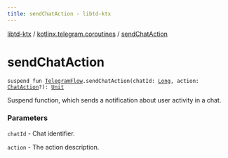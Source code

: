 ```yaml
---
title: sendChatAction - libtd-ktx
---
```


[libtd-ktx](../index.html) / [kotlinx.telegram.coroutines](index.html) / [sendChatAction](./send-chat-action.html)

# sendChatAction

`suspend fun `[`TelegramFlow`](../kotlinx.telegram.core/-telegram-flow/index.html)`.sendChatAction(chatId: `[`Long`](https://kotlinlang.org/api/latest/jvm/stdlib/kotlin/-long/index.html)`, action: `[`ChatAction`](https://tdlibx.github.io/td/docs/org/drinkless/td/libcore/telegram/TdApi/ChatAction.html)`?): `[`Unit`](https://kotlinlang.org/api/latest/jvm/stdlib/kotlin/-unit/index.html)

Suspend function, which sends a notification about user activity in a chat.

### Parameters

`chatId` - Chat identifier.

`action` - The action description.